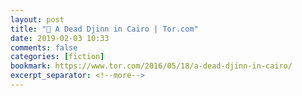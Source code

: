 ```yaml
---
layout: post
title: "🔖 A Dead Djinn in Cairo | Tor.com"
date: 2019-02-03 10:33
comments: false
categories: [fiction]
bookmark: https://www.tor.com/2016/05/18/a-dead-djinn-in-cairo/
excerpt_separator: <!--more-->
---
```

<!--more-->
